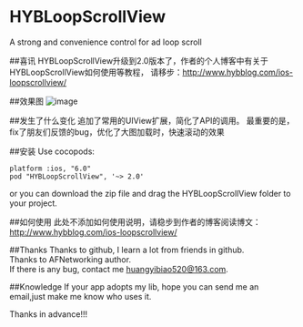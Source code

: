 # HYBLoopScrollView
A strong and convenience control for ad loop scroll

##喜讯
HYBLoopScrollView升级到2.0版本了，作者的个人博客中有关于HYBLoopScrollView如何使用等教程，
请移步：http://www.hybblog.com/ios-loopscrollview/


##效果图
![image](https://github.com/632840804/HYBLoopScrollView/blob/master/screen.png)

##发生了什么变化
追加了常用的UIView扩展，简化了API的调用。
最重要的是，fix了朋友们反馈的bug，优化了大图加载时，快速滚动的效果

##安装
Use cocopods:
```
platform :ios, "6.0"
pod "HYBLoopScrollView", '~> 2.0'
```
or you can download the zip file and drag the HYBLoopScrollView folder to your project.

##如何使用
此处不添加如何使用说明，请稳步到作者的博客阅读博文：http://www.hybblog.com/ios-loopscrollview/


##Thanks
Thanks to github, I learn a lot from friends in github.<br/>
Thanks to AFNetworking author.<br/>
If there is any bug, contact me huangyibiao520@163.com.


##Knowledge
If your app adopts my lib, hope you can send me an email,just make me know who uses it.<br/>

Thanks in advance!!!

